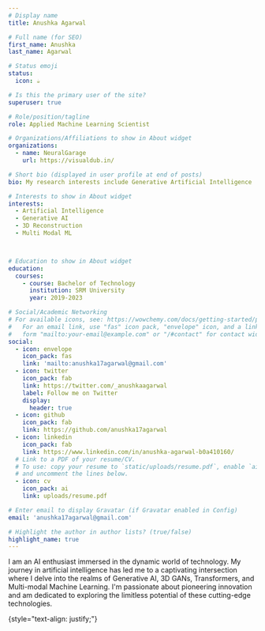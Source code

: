 ```yaml
---
# Display name
title: Anushka Agarwal

# Full name (for SEO)
first_name: Anushka
last_name: Agarwal

# Status emoji
status:
  icon: ☕️

# Is this the primary user of the site?
superuser: true

# Role/position/tagline
role: Applied Machine Learning Scientist

# Organizations/Affiliations to show in About widget
organizations:
  - name: NeuralGarage
    url: https://visualdub.in/

# Short bio (displayed in user profile at end of posts)
bio: My research interests include Generative Artificial Intelligence

# Interests to show in About widget
interests:
  - Artificial Intelligence
  - Generative AI
  - 3D Reconstruction
  - Multi Modal ML



# Education to show in About widget
education:
  courses:
    - course: Bachelor of Technology
      institution: SRM University
      year: 2019-2023

# Social/Academic Networking
# For available icons, see: https://wowchemy.com/docs/getting-started/page-builder/#icons
#   For an email link, use "fas" icon pack, "envelope" icon, and a link in the
#   form "mailto:your-email@example.com" or "/#contact" for contact widget.
social:
  - icon: envelope
    icon_pack: fas
    link: 'mailto:anushka17agarwal@gmail.com'
  - icon: twitter
    icon_pack: fab
    link: https://twitter.com/_anushkaagarwal
    label: Follow me on Twitter
    display:
      header: true
  - icon: github
    icon_pack: fab
    link: https://github.com/anushka17agarwal
  - icon: linkedin
    icon_pack: fab
    link: https://www.linkedin.com/in/anushka-agarwal-b0a410160/
  # Link to a PDF of your resume/CV.
  # To use: copy your resume to `static/uploads/resume.pdf`, enable `ai` icons in `params.yaml`,
  # and uncomment the lines below.
  - icon: cv
    icon_pack: ai
    link: uploads/resume.pdf

# Enter email to display Gravatar (if Gravatar enabled in Config)
email: 'anushka17agarwal@gmail.com'

# Highlight the author in author lists? (true/false)
highlight_name: true
---
```

 I am an AI enthusiast immersed in the dynamic world of technology. My journey in artificial intelligence has led me to a captivating intersection where I delve into the realms of Generative AI, 3D GANs, Transformers, and Multi-modal Machine Learning. I'm passionate about pioneering innovation and am dedicated to exploring the limitless potential of these cutting-edge technologies.







{style="text-align: justify;"}
